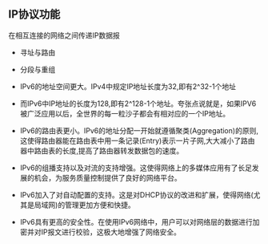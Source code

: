 ## IP协议功能
在相互连接的网络之间传递IP数据报
  - 寻址与路由
  - 分段与重组

- IPv6的地址空间更大。IPv4中规定IP地址长度为32,即有2^32-1个地址
- 而IPv6中IP地址的长度为128,即有2^128-1个地址。夸张点说就是，如果IPV6被广泛应用以后，全世界的每一粒沙子都会有相对应的一个IP地址。
- IPv6的路由表更小。IPv6的地址分配一开始就遵循聚类(Aggregation)的原则,这使得路由器能在路由表中用一条记录(Entry)表示一片子网,大大减小了路由器中路由表的长度,提高了路由器转发数据包的速度。
- IPv6的组播支持以及对流的支持增强。这使得网络上的多媒体应用有了长足发展的机会，为服务质量控制提供了良好的网络平台。
- IPv6加入了对自动配置的支持。这是对DHCP协议的改进和扩展，使得网络(尤其是局域网)的管理更加方便和快捷。
- IPv6具有更高的安全性。在使用IPv6网络中，用户可以对网络层的数据进行加密并对IP报文进行校验，这极大地增强了网络安全。